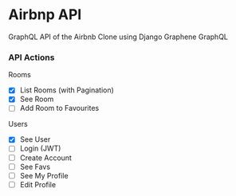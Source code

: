 # Airbnp API

GraphQL API of the Airbnb Clone using Django Graphene GraphQL

### API Actions

Rooms

- [x] List Rooms (with Pagination)
- [x] See Room
- [ ] Add Room to Favourites

Users

- [x] See User
- [ ] Login (JWT)
- [ ] Create Account
- [ ] See Favs
- [ ] See My Profile
- [ ] Edit Profile
